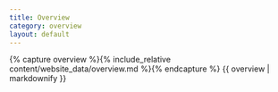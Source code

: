 ```yaml
---
title: Overview
category: overview
layout: default
---
```


{% capture overview %}{% include_relative content/website_data/overview.md %}{% endcapture %} {{ overview | markdownify }}



